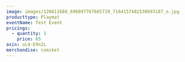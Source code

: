 ```yaml
---
image: images/120611688_696097767665729_7164157482530693187_o.jpg
producttype: Playmat
eventName: Test Event
pricings:
  - quantity: 1
    price: 65
asin: uL4-E9n2L
merchandise: comiket
---
```


